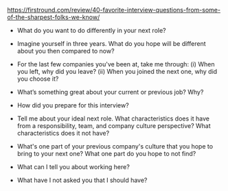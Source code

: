 https://firstround.com/review/40-favorite-interview-questions-from-some-of-the-sharpest-folks-we-know/

- What do you want to do differently in your next role?

- Imagine yourself in three years. What do you hope will be different about you then compared to now?

- For the last few companies you've been at, take me through: (i) When you left, why did you leave? (ii) When you joined the next one, why did you choose it?

- What’s something great about your current or previous job? Why?

- How did you prepare for this interview?

- Tell me about your ideal next role. What characteristics does it have from a responsibility, team, and company culture perspective? What characteristics does it not have?

- What's one part of your previous company's culture that you hope to bring to your next one? What one part do you hope to not find?

- What can I tell you about working here?

- What have I not asked you that I should have?